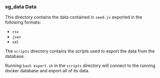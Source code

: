 ### sg_data Data

This directory contains the data contained in `seed.js` exported in the following formats:
- `csv`
- `json`
- `xml`

The `scripts` directory contains the scripts used to export the data from the database.

Running `bash export.sh` in the `scripts` directory will connect to the running docker database and export all of its data.